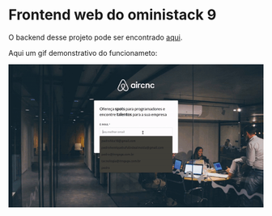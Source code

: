 # Frontend web do oministack 9

O backend desse projeto pode ser encontrado [aqui](https://github.com/pedrohba1/oministack9-backend).


Aqui um gif demonstrativo do funcionameto:

![alt](https://github.com/pedrohba1/oministack9-frontend-web/blob/master/readme%20stuff/oministack9_demo.gif)

